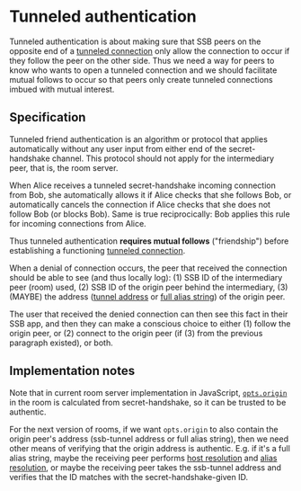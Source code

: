 # Tunneled authentication

Tunneled authentication is about making sure that SSB peers on the opposite end of a [tunneled connection](Tunneled%20connection.md) only allow the connection to occur if they follow the peer on the other side. Thus we need a way for peers to know who wants to open a tunneled connection and we should facilitate mutual follows to occur so that peers only create tunneled connections imbued with mutual interest.

## Specification

Tunneled friend authentication is an algorithm or protocol that applies automatically without any user input from either end of the secret-handshake channel. This protocol should not apply for the intermediary peer, that is, the room server.

When Alice receives a tunneled secret-handshake incoming connection from Bob, she automatically allows it if Alice checks that she follows Bob, or automatically cancels the connection if Alice checks that she does not follow Bob (or blocks Bob). Same is true reciprocically: Bob applies this rule for incoming connections from Alice.

Thus tunneled authentication **requires mutual follows** ("friendship") before establishing a functioning [tunneled connection](Tunneled%20connection.md).

When a denial of connection occurs, the peer that received the connection should be able to see (and thus locally log): (1) SSB ID of the intermediary peer (room) used, (2) SSB ID of the origin peer behind the intermediary, (3) (MAYBE) the address ([tunnel address](Tunnel%20addresses.md) or [full alias string](../Alias/Full%20alias%20string.md)) of the origin peer.

The user that received the denied connection can then see this fact in their SSB app, and then they can make a conscious choice to either (1) follow the origin peer, or (2) connect to the origin peer (if (3) from the previous paragraph existed), or both.

## Implementation notes

Note that in current room server implementation in JavaScript, [`opts.origin`](https://github.com/staltz/ssb-room/blob/e78d54887682664def36d48ca9e648fc609478e9/tunnel/server.js#L100) in the room is calculated from secret-handshake, so it can be trusted to be authentic. 

For the next version of rooms, if we want `opts.origin` to also contain the origin peer's address (ssb-tunnel address or full alias string), then we need other means of verifying that the origin address is authentic. E.g. if it's a full alias string, maybe the receiving peer performs [host resolution](../Alias/Host%20resolution.md) and [alias resolution](../Alias/Alias%20resolution.md), or maybe the receiving peer takes the ssb-tunnel address and verifies that the ID matches with the secret-handshake-given ID.